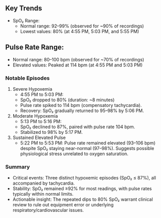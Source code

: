 ## Key Trends
* SpO₂ Range:
  * Normal range: 92–99% (observed for ~90% of recordings)
  * Lowest values: 80% (at 4:55 PM, 5:03 PM, and 5:55 PM)
## Pulse Rate Range:
* Normal range: 80–100 bpm (observed for ~70% of recordings)
* Elevated values: Peaked at 114 bpm (at 4:55 PM and 5:03 PM)
### Notable Episodes
1. Severe Hypoxemia
   * 4:55 PM to 5:03 PM:
   * SpO₂ dropped to 80% (duration: ~8 minutes)
   * Pulse rate spiked to 114 bpm (compensatory tachycardia).
   * Recovery: SpO₂ gradually returned to 95–98% by 5:06 PM.
2. Moderate Hypoxemia
   * 5:13 PM to 5:16 PM:
   * SpO₂ declined to 87%, paired with pulse rate 104 bpm.
   * Stabilized to 98% by 5:17 PM.
3. Sustained Elevated Pulse
   * 5:22 PM to 5:53 PM: Pulse rate remained elevated (93–106 bpm) despite SpO₂ staying near-normal (97–98%). Suggests possible physiological stress unrelated to oxygen saturation.
### Summary
* Critical events: Three distinct hypoxemic episodes (SpO₂ ≤ 87%), all accompanied by tachycardia.
* Stability: SpO₂ remained ≥92% for most readings, with pulse rates typically within normal limits.
* Actionable insight: The repeated dips to 80% SpO₂ warrant clinical review to rule out equipment error or underlying respiratory/cardiovascular issues.
